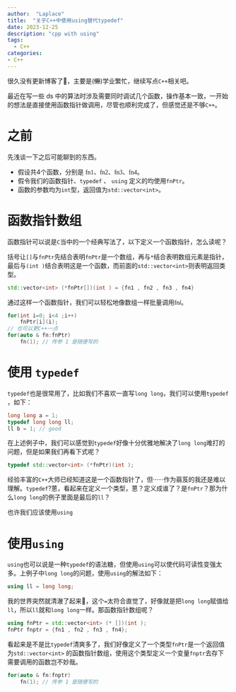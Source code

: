 ```yaml
---
author:  "Laplace" 
title:  "关于C++中使用using替代typedef"
date: 2023-12-25
description: "cpp with using"
tags:
  - C++
categories:
- C++
---
```


很久没有更新博客了🫠，主要是(~~懒~~)学业繁忙，继续写点`C++`相关吧。

<!--more-->

最近在写一些 ds 中的算法时涉及需要同时调试几个函数，操作基本一致，一开始的想法是直接使用函数指针做调用，尽管也顺利完成了，但感觉还是不够`C++`。

# 之前

先浅谈一下之后可能聊到的东西。

+ 假设共4个函数，分别是 <font face="Afacad">fn1、fn2、fn3、fn4</font>。
+ 假令我们的函数指针、`typedef` 、 `using` 定义的均使用`fnPtr`。
+ 函数的参数均为`int`型，返回值为`std::vector<int>`。

# 函数指针数组

函数指针可以说是`C`当中的一个经典写法了，以下定义一个函数指针，怎么读呢？

括号让`[]`与`fnPtr`先结合表明`fnPtr`是一个数组，再与`*`结合表明数组元素是指针，最后与`(int )`结合表明这是一个函数，而前面的`std::vector<int>`则表明返回类型。

```cpp
std::vector<int> (*fnPtr[])(int ) = {fn1 , fn2 , fn3 , fn4}
```

通过这样一个函数指针，我们可以轻松地像数组一样批量调用<font face="Afacad">fn</font>$i$。

```cpp
for(int i=0; i<4 ;i++)
    fnPtr[i](i);
// 也可以更C++一点
for(auto & fn:fnPtr)
    fn(1); // 传参 1 是随便写的
```

# 使用 `typedef`

`typedef`也是很常用了，比如我们不喜欢一直写`long long`，我们可以使用`typedef `，如下：

```cpp
long long a = 1;
typedef long long ll;
ll b = 1; // good 
```

在上述例子中，我们可以感觉到`typedef`好像十分优雅地解决了`long long`难打的问题，但是如果我们再看下式呢？

```cpp
typedef std::vector<int> (*fnPtr)(int );
```

经验丰富的`C++`大师已经知道这是一个函数指针了，但······作为蒻芨的我还是难以理解。`typedef`?蒽，看起来在定义一个类型，蒽？定义成谁了？是`fnPtr`？那为什么`long long`的例子里面是最后的`ll`？

也许我们应该使用`using`

# 使用`using`

`using`也可以说是一种`typedef`的语法糖，但使用`using`可以使代码可读性变强太多。上例子中`long long`的问题，使用`using`的解法如下：

```cpp
using ll = long long;
```

我的世界突然就清澈了起来🥰，这个`=`太符合直觉了，好像就是把`long long`赋值给`ll`，所以`ll`就和`long long`一样。那函数指针数组呢？

```cpp
using fnPtr = std::vector<int> (* [])(int );
fnPtr fnptr = {fn1 , fn2 , fn3 , fn4};
```

看起来是不是比`typedef`清爽多了，我们好像定义了一个类型`fnPtr`是一个返回值为`std::vector<int>` 的函数指针数组，使用这个类型定义一个变量`fnptr`去存下需要调用的函数岂不妙哉。

```cpp
for(auto & fn:fnptr)
    fn(1); // 传参 1 是随便写的
```

